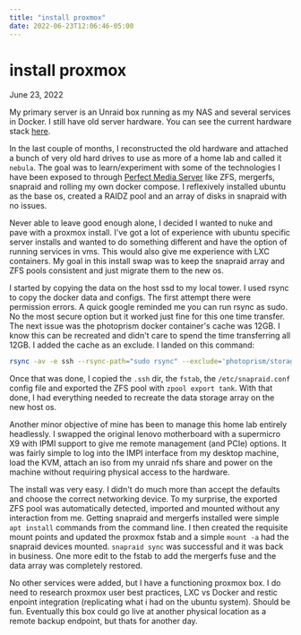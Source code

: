 ```yaml
---
title: "install proxmox"
date: 2022-06-23T12:06:46-05:00
---
```

# install proxmox
June 23, 2022

My primary server is an Unraid box running as my NAS and several services in Docker. I still have old server hardware. You can see the current hardware stack [here](setup.html).

In the last couple of months, I reconstructed the old hardware and attached a bunch of very old hard drives to use as more of a home lab and called it `nebula`. The goal was to learn/experiment with some of the technologies I have been exposed to through [Perfect Media Server](https://perfectmediaserver.com/) like ZFS, mergerfs, snapraid and rolling my own docker compose. I reflexively installed ubuntu as the base os, created a RAIDZ pool and an array of disks in snapraid with no issues. 

Never able to leave good enough alone, I decided I wanted to nuke and pave with a proxmox install. I've got a lot of experience with ubuntu specific server installs and wanted to do something different and have the option of running services in vms. This would also give me experience with LXC containers. My goal in this install swap was to keep the snapraid array and ZFS pools consistent and just migrate them to the new os.

I started by copying the data on the host ssd to my local tower. I used rsync to copy the docker data and configs. The first attempt there were permission errors. A quick google reminded me you can run rsync as sudo. No the most secure option but it worked just fine for this one time transfer. The next issue was the photoprism docker container's cache was 12GB. I know this can be recreated and didn't care to spend the time transferring all 12GB. I added the cache as an exclude. I landed on this command: 

```bash
rsync -av -e ssh --rsync-path="sudo rsync" --exclude='photoprism/storage/cache' nebula:/home/gavin/docker/ docker/
```

Once that was done, I copied the `.ssh` dir, the `fstab`, the `/etc/snapraid.conf` config file and exported the ZFS pool with `zpool export tank`. With that done, I had everything needed to recreate the data storage array on the new host os. 

Another minor objective of mine has been to manage this home lab entirely headlessly. I swapped the original lenovo motherboard with a supermicro X9 with IPMI support to give me remote management (and PCIe) options. It was fairly simple to log into the IMPI interface from my desktop machine, load the KVM, attach an iso from my unraid nfs share and power on the machine without requiring physical access to the hardware. 

The install was very easy. I didn't do much more than accept the defaults and choose the correct networking device. To my surprise, the exported ZFS pool was automatically detected, imported and mounted without any interaction from me. Getting snapraid and mergerfs installed were simple `apt install` commands from the command line. I then created the requisite mount points and updated the proxmox fstab and a simple `mount -a` had the snapraid devices mounted. `snapraid sync` was successful and it was back in business. One more edit to the fstab to add the mergerfs fuse and the data array was completely restored. 

No other services were added, but I have a functioning proxmox box. I do need to research proxmox user best practices, LXC vs Docker and restic enpoint integration (replicating what i had on the ubuntu system). Should be fun. Eventually this box could go live at another physical location as a remote backup endpoint, but thats for another day.